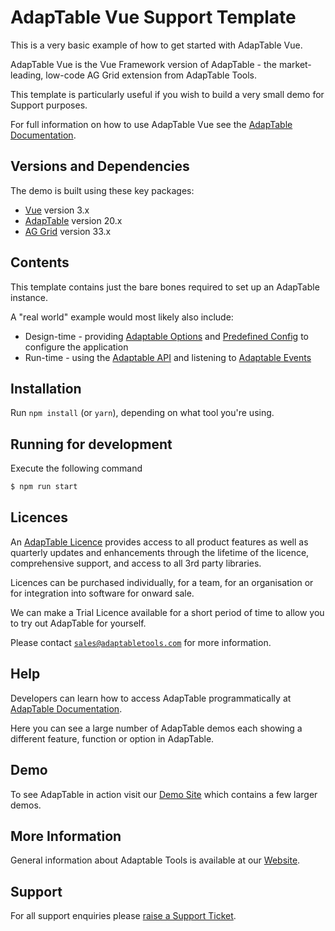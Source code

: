 # AdapTable Vue Support Template

This is a very basic example of how to get started with AdapTable Vue.

AdapTable Vue is the Vue Framework version of AdapTable - the market-leading, low-code AG Grid extension from AdapTable Tools.

This template is particularly useful if you wish to build a very small demo for Support purposes.

For full information on how to use AdapTable Vue see the [AdapTable Documentation](https://docs.adaptabletools.com/guide/vue-overview).

## Versions and Dependencies

The demo is built using these key packages:

- [Vue](https://github.com/vuejs) version 3.x
- [AdapTable](https://docs.adaptabletools.com/) version 20.x
- [AG Grid](https://www.ag-grid.com) version 33.x

## Contents

This template contains just the bare bones required to set up an AdapTable instance.

A "real world" example would most likely also include:

- Design-time - providing [Adaptable Options](https://docs.adaptabletools.com/guide/reference-options-overview) and [Predefined Config](https://docs.adaptabletools.com/guide/reference-predefined-config) to configure the application
- Run-time - using the [Adaptable API](https://docs.adaptabletools.com/guide/reference-api-overview) and listening to [Adaptable Events](https://docs.adaptabletools.com/guide/reference-event-overview)

## Installation

Run `npm install` (or `yarn`), depending on what tool you're using.

## Running for development

Execute the following command

```sh
$ npm run start
```

## Licences

An [AdapTable Licence](https://docs.adaptabletools.com/guide/licensing) provides access to all product features as well as quarterly updates and enhancements through the lifetime of the licence, comprehensive support, and access to all 3rd party libraries.

Licences can be purchased individually, for a team, for an organisation or for integration into software for onward sale.

We can make a Trial Licence available for a short period of time to allow you to try out AdapTable for yourself.

Please contact [`sales@adaptabletools.com`](mailto:sales@adaptabletools.com) for more information.

## Help

Developers can learn how to access AdapTable programmatically at [AdapTable Documentation](https://docs.adaptabletools.com).

Here you can see a large number of AdapTable demos each showing a different feature, function or option in AdapTable.

## Demo

To see AdapTable in action visit our [Demo Site](https://www.adaptabletools.com/demos) which contains a few larger demos.

## More Information

General information about Adaptable Tools is available at our [Website](http://www.adaptabletools.com).

## Support

For all support enquiries please [raise a Support Ticket](https://adaptabletools.zendesk.com/hc/en-us/requests/new).
